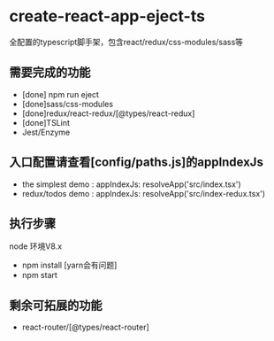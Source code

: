 # create-react-app-eject-ts
全配置的typescript脚手架，包含react/redux/css-modules/sass等


## 需要完成的功能
- [done] npm run eject
- [done]sass/css-modules
- [done]redux/react-redux/[@types/react-redux]
- [done]TSLint
- Jest/Enzyme


## 入口配置请查看[config/paths.js]的appIndexJs
- the simplest demo : appIndexJs: resolveApp('src/index.tsx')
- redux/todos demo : appIndexJs: resolveApp('src/index-redux.tsx')

## 执行步骤
node 环境V8.x
- npm install [yarn会有问题]
- npm start


## 剩余可拓展的功能
- react-router/[@types/react-router]
